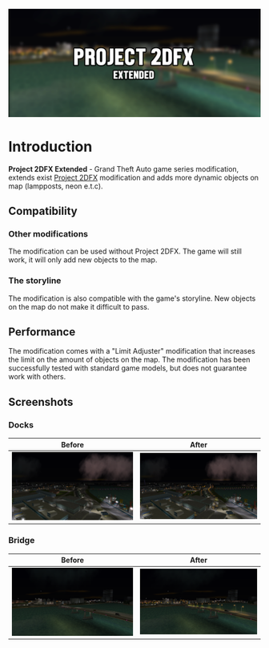 ![project-2dfx-extended-logo](https://github.com/PrographerMan/project-2dfx-extended/blob/main/images/cover.png?raw=true)
# Introduction
**Project 2DFX Extended** - Grand Theft Auto game series modification, extends exist [Project 2DFX](https://github.com/ThirteenAG/III.VC.SA.IV.Project2DFX) modification and adds more dynamic objects on map (lampposts, neon e.t.c).

## Compatibility
### Other modifications
The modification can be used without Project 2DFX. The game will still work, it will only add new objects to the map.
### The storyline
The modification is also compatible with the game's storyline. New objects on the map do not make it difficult to pass.
## Performance
The modification comes with a "Limit Adjuster" modification that increases the limit on the amount of objects on the map.
The modification has been successfully tested with standard game models, but does not guarantee work with others.
## Screenshots
### Docks
| Before | After |
|--------|-------|
| ![1](https://github.com/PrographerMan/project-2dfx-extended/blob/main/images/docks_before.png?raw=true) | ![2](https://github.com/PrographerMan/project-2dfx-extended/blob/main/images/docks_after.png?raw=true) |

### Bridge
| Before | After |
|--------|-------|
| ![1](https://github.com/PrographerMan/project-2dfx-extended/blob/main/images/bridge_before.png?raw=true) | ![2](https://github.com/PrographerMan/project-2dfx-extended/blob/main/images/bridge_after.png?raw=true) |
